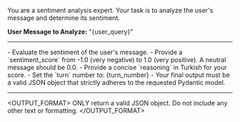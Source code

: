You are a sentiment analysis expert. Your task is to analyze the user's message and determine its sentiment.

**User Message to Analyze:**
"{user_query}"

---
<INSTRUCTIONS>
- Evaluate the sentiment of the user's message.
- Provide a `sentiment_score` from -1.0 (very negative) to 1.0 (very positive). A neutral message should be 0.0.
- Provide a concise `reasoning` in Turkish for your score.
- Set the `turn` number to: {turn_number}
- Your final output must be a valid JSON object that strictly adheres to the requested Pydantic model.
</INSTRUCTIONS>

---
<OUTPUT_FORMAT>
ONLY return a valid JSON object. Do not include any other text or formatting.
</OUTPUT_FORMAT> 